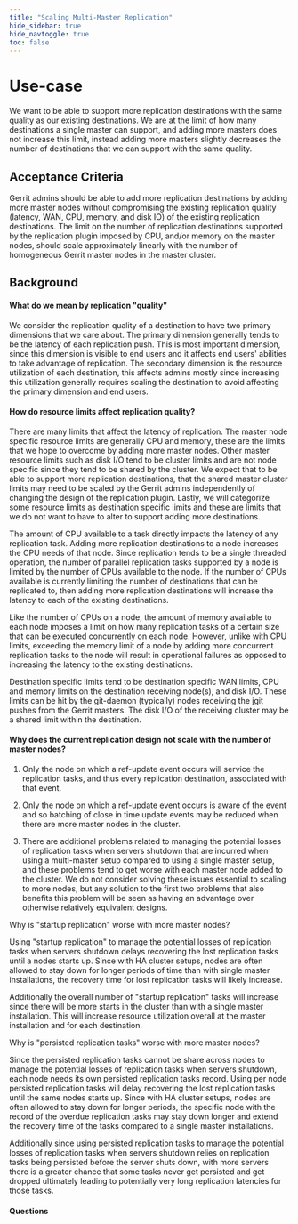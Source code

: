```yaml
---
title: "Scaling Multi-Master Replication"
hide_sidebar: true
hide_navtoggle: true
toc: false
---
```


# Use-case

We want to be able to support more replication destinations with the same quality as our existing
destinations. We are at the limit of how many destinations a single master can support, and adding
more masters does not increase this limit, instead adding more masters slightly decreases the
number of destinations that we can support with the same quality.

## <a id="acceptance-criteria"> Acceptance Criteria

Gerrit admins should be able to add more replication destinations by adding more master nodes
without compromising the existing replication quality (latency, WAN, CPU, memory, and disk IO) of
the existing replication destinations. The limit on the number of replication destinations
supported by the replication plugin imposed by CPU, and/or memory on the master nodes, should scale
approximately linearly with the number of homogeneous Gerrit master nodes in the master cluster.

## <a id="background"> Background

#### What do we mean by replication "quality" ####

We consider the replication quality of a destination to have two primary dimensions that we care
about. The primary dimension generally tends to be the latency of each replication push. This is
most important dimension, since this dimension is visible to end users and it affects end users'
abilities to take advantage of replication. The secondary dimension is the resource utilization of
each destination, this affects admins mostly since increasing this utilization generally requires
scaling the destination to avoid affecting the primary dimension and end users.

#### How do resource limits affect replication quality? ####

There are many limits that affect the latency of replication. The master node specific resource
limits are generally CPU and memory, these are the limits that we hope to overcome by adding more
master nodes. Other master resource limits such as disk I/O tend to be cluster limits and are not
node specific since they tend to be shared by the cluster.  We expect that to be able to support
more replication destinations, that the shared master cluster limits may need to be scaled by the
Gerrit admins independently of changing the design of the replication plugin. Lastly, we will
categorize some resource limits as destination specific limits and these are limits that we do not
want to have to alter to support adding more destinations.

The amount of CPU available to a task directly impacts the latency of any replication task. Adding
more replication destinations to a node increases the CPU needs of that node. Since replication
tends to be a single threaded operation, the number of parallel replication tasks supported by a
node is limited by the number of CPUs available to the node. If the number of CPUs available is
currently limiting the number of destinations that can be replicated to, then adding more
replication destinations will increase the latency to each of the existing destinations.

Like the number of CPUs on a node, the amount of memory available to each node imposes a limit on
how many replication tasks of a certain size that can be executed concurrently on each node.
However, unlike with CPU limits, exceeding the memory limit of a node by adding more concurrent
replication tasks to the node will result in operational failures as opposed to increasing the
latency to the existing destinations.

Destination specific limits tend to be destination specific WAN limits, CPU and memory limits on
the destination receiving node(s), and disk I/O. These limits can be hit by the git-daemon
(typically) nodes receiving the jgit pushes from the Gerrit masters. The disk I/O of the receiving
cluster may be a shared limit within the destination.

#### Why does the current replication design not scale with the number of master nodes? ####

1) Only the node on which a ref-update event occurs will service the replication tasks, and thus every replication destination, associated with that event.

2) Only the node on which a ref-update event occurs is aware of the event and so batching of close in time update events may be reduced when there are more master nodes in the cluster.

3) There are additional problems related to managing the potential losses of replication tasks
when servers shutdown that are incurred when using a multi-master setup compared to using a single
master setup, and these problems tend to get worse with each master node added to the cluster. We do not consider solving these issues essential to scaling to more nodes, but any solution to the
first two problems that also benefits this problem will be seen as having an advantage over
otherwise relatively equivalent designs.

Why is "startup replication" worse with more master nodes?

Using "startup replication" to manage the potential losses of replication tasks when servers
shutdown delays recovering the lost replication tasks until a nodes starts up. Since with HA
cluster setups, nodes are often allowed to stay down for longer periods of time than with single
master installations, the recovery time for lost replication tasks will likely increase.

Additionally the overall number of "startup replication" tasks will increase since there will be
more starts in the cluster than with a single master installation. This will increase resource
utilization overall at the master installation and for each destination.

Why is "persisted replication tasks" worse with more master nodes?

Since the persisted replication tasks cannot be share across nodes to manage the potential losses
of replication tasks when servers shutdown, each node needs its own persisted replication tasks
record. Using per node persisted replication tasks will delay recovering the lost replication tasks until the same nodes starts up. Since with HA cluster setups, nodes are often allowed to stay down
for longer periods, the specific node with the record of the overdue replication tasks may stay
down longer and extend the recovery time of the tasks compared to a single master installations.

Additionally since using persisted replication tasks to manage the potential losses of replication
tasks when servers shutdown relies on replication tasks being persisted before the server
shuts down, with more servers there is a greater chance that some tasks never get persisted and get
dropped ultimately leading to potentially very long replication latencies for those tasks.

#### <a id="questions"> Questions
